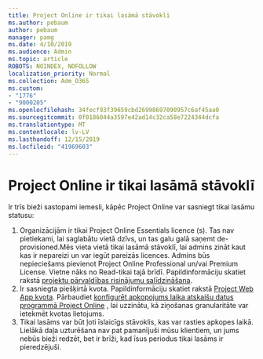 ```yaml
---
title: Project Online ir tikai lasāmā stāvoklī
ms.author: pebaum
author: pebaum
manager: pamg
ms.date: 4/10/2019
ms.audience: Admin
ms.topic: article
ROBOTS: NOINDEX, NOFOLLOW
localization_priority: Normal
ms.collection: Adm_O365
ms.custom:
- "1776"
- "9000205"
ms.openlocfilehash: 34fecf93f39659cbd26998697090957c6af45aa0
ms.sourcegitcommit: 0f0186044a3597e42ad14c32ca58e7224344dcfa
ms.translationtype: MT
ms.contentlocale: lv-LV
ms.lasthandoff: 12/15/2019
ms.locfileid: "41969603"
---
```

# <a name="project-online-is-in-a-read-only-state"></a>Project Online ir tikai lasāmā stāvoklī

Ir trīs bieži sastopami iemesli, kāpēc Project Online var sasniegt tikai lasāmu statusu:

1. Organizācijām ir tikai Project Online Essentials licence (s). Tas nav pietiekami, lai saglabātu vietā dzīvs, un tas galu galā saņemt de-provisioned.Mēs vieta vietā tikai lasāmā stāvoklī, lai admins zināt kaut kas ir nepareizi un var iegūt pareizās licences. Admins būs nepieciešams pievienot Project Online Professional un/vai Premium License. Vietne nāks no Read-tikai tajā brīdī. Papildinformāciju skatiet rakstā [projektu pārvaldības risinājumu salīdzināšana](https://products.office.com/project/compare-microsoft-project-management-software?tab=1).
2. Ir sasniegta piešķirtā kvota. Papildinformāciju skatiet rakstā [Project Web App kvota](https://docs.microsoft.com/projectonline/tune-project-online-performance#project-web-app-quota). Pārbaudiet [konfigurēt apkopojums laika atskaišu datus programmā Project Online](https://docs.microsoft.com/ProjectOnline/configure-rollup-of-timephased-reporting-data-in-project-online?redirectSourcePath=%252fen-us%252farticle%252fConfigure-rollup-of-timephased-reporting-data-in-Project-Online-da8487fe-899e-4510-a264-e2ebc948928c) , lai uzzinātu, kā ziņošanas granularitāte var ietekmēt kvotas lietojums.
3. Tikai lasāms var būt ļoti īslaicīgs stāvoklis, kas var rasties apkopes laikā. Lielākā daļa uzturēšana nav pat pamanījuši mūsu klientiem, un jums nebūs bieži redzēt, bet ir brīži, kad īsus periodus tikai lasāms ir pieredzējuši.
